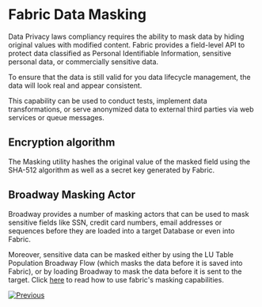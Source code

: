 # Fabric Data Masking

Data Privacy laws compliancy requires the ability to mask data by hiding original values with modified content. 
Fabric provides a field-level API to protect data classified as Personal Identifiable Information, sensitive personal data, or commercially sensitive data.

To ensure that the data is still valid for you data lifecycle management, the data will look real and appear consistent.

This capability can be used to conduct tests, implement data transformations, or serve anonymized data to external third parties via web services or queue messages.


## Encryption algorithm

The Masking utility hashes the original value of the masked field using the SHA-512 algorithm as well as a secret key generated by Fabric.


## Broadway Masking Actor

Broadway provides a number of masking actors that can be used to mask sensitive fields like SSN, credit card numbers, email addresses or sequences before they are loaded into a target Database or even into Fabric.

Moreover, sensitive data can be masked either by using the LU Table Population Broadway Flow (which masks the data before it is saved into Fabric), or by loading Broadway to mask the data before it is sent to the target.
Click [here](/articles/19_Broadway/actors/07_masking_and_sequence_actors.md) to read how to use fabric's masking capabilities.

[![Previous](/articles/images/Previous.png)](/articles/26_fabric_security/05_fabric_webservices_security.md)
